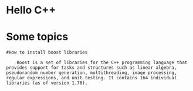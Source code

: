 # Hello C++
# Some topics 
    #How to install boost libraries

        Boost is a set of libraries for the C++ programming language that provides support for tasks and structures such as linear algebra, pseudorandom number generation, multithreading, image processing, regular expressions, and unit testing. It contains 164 individual libraries (as of version 1.76).

